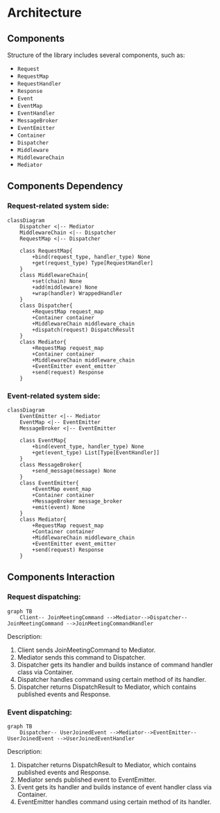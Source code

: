 # Architecture

## Components

Structure of the library includes several components, such as:

- `Request`
- `RequestMap`
- `RequestHandler`
- `Response`
- `Event`
- `EventMap`
- `EventHandler`
- `MessageBroker`
- `EventEmitter`
- `Container`
- `Dispatcher`
- `Middleware`
- `MiddlewareChain`
- `Mediator`

## Components Dependency

### Request-related system side:

```mermaid
classDiagram
    Dispatcher <|-- Mediator
    MiddlewareChain <|-- Dispatcher
    RequestMap <|-- Dispatcher

    class RequestMap{
        +bind(request_type, handler_type) None
        +get(request_type) Type[RequestHandler]
    }
    class MiddlewareChain{
        +set(chain) None
        +add(middleware) None
        +wrap(handler) WrappedHandler
    }
    class Dispatcher{
        +RequestMap request_map
        +Container container
        +MiddlewareChain middleware_chain
        +dispatch(request) DispatchResult
    }
    class Mediator{
        +RequestMap request_map
        +Container container
        +MiddlewareChain middleware_chain
        +EventEmitter event_emitter
        +send(request) Response
    }
```

### Event-related system side:

```mermaid
classDiagram
    EventEmitter <|-- Mediator
    EventMap <|-- EventEmitter
    MessageBroker <|-- EventEmitter

    class EventMap{
        +bind(event_type, handler_type) None
        +get(event_type) List[Type[EventHandler]]
    }
    class MessageBroker{
        +send_message(message) None
    }
    class EventEmitter{
        +EventMap event_map
        +Container container
        +MessageBroker message_broker
        +emit(event) None
    }
    class Mediator{
        +RequestMap request_map
        +Container container
        +MiddlewareChain middleware_chain
        +EventEmitter event_emitter
        +send(request) Response
    }
```

## Components Interaction

### Request dispatching:

```mermaid
graph TB
    Client-- JoinMeetingCommand -->Mediator-->Dispatcher-- JoinMeetingCommand -->JoinMeetingCommandHandler
```

Description:

1. Client sends JoinMeetingCommand to Mediator.
2. Mediator sends this command to Dispatcher.
3. Dispatcher gets its handler and builds instance of command handler class via Container.
4. Dispatcher handles command using certain method of its handler.
5. Dispatcher returns DispatchResult to Mediator, which contains published events and Response.

### Event dispatching:

```mermaid
graph TB
    Dispatcher-- UserJoinedEvent -->Mediator-->EventEmitter-- UserJoinedEvent -->UserJoinedEventHandler
```

Description:

1. Dispatcher returns DispatchResult to Mediator, which contains published events and Response.
2. Mediator sends published event to EventEmitter.
3. Event gets its handler and builds instance of event handler class via Container.
4. EventEmitter handles command using certain method of its handler.
